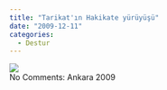 ```yaml
---
title: "Tarikat'ın Hakikate yürüyüşü"
date: "2009-12-11"
categories: 
  - Destur
---
```


![](/uploads/image/tarikat.jpg)  
No Comments: Ankara 2009
